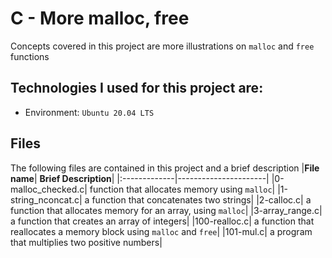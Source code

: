 # C - More malloc, free
Concepts covered in this project are more illustrations on `malloc` and `free` functions

## Technologies I used for this project are:
- Environment: `Ubuntu 20.04 LTS`


## Files
The following files are contained in this project and a brief description
|**File name**| **Brief Description**|
|:-------------|----------------------|
|0-malloc_checked.c| function that allocates memory using `malloc`|
|1-string_nconcat.c| a function that concatenates two strings|
|2-calloc.c| a function that allocates memory for an array, using `malloc`|
|3-array_range.c| a function that creates an array of integers|
|100-realloc.c| a function that reallocates a memory block using `malloc` and `free`|
|101-mul.c| a program that multiplies two positive numbers|

